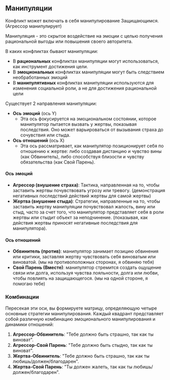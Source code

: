 ## Манипуляции

Конфликт может включать в себя манипулирование Защищающимся. (Агрессор манипулирует)

Манипуляция - это скрытое воздействие на эмоции с целью получения рациональной выгоды или повышения своего авторитета.

В каких конфликтах бывают манипуляции:
* В **рациональных** конфликтах манипуляции могут использоваться, как инструмент достижения цели.
* В **эмоциональных** конфликтах манипуляции могут быть следствием необработанных эмоций
* В **манипулятивных** конфликтах манипуляции используются для изменения социальной роли, а не для достижения рациональной цели

Существует 2 направления манипуляции:

* **Ось эмоций** (ось Y)
  * Эта ось фокусируется на эмоциональном состоянии, которое манипулятор пытается вызвать у жертвы, показывая последствия. Оно может варьироваться от вызывания страха до сочувствия или стыда.
* **Ось отношений** (ось X)
  * Эта ось рассматривает, как манипулятор позиционирует себя по отношению к жертве: либо создавая дистанцию и чувство вины (как Обвинитель), либо способствуя близости и чувству обязательства (как Свой Парень).

#### Ось эмоций

* **Агрессор (внушение страха)**: Тактика, направленная на то, чтобы заставить жертвы почувствовать угрозу или тревогу. (демонстрация негативных последствий действий жертвы для самой жертвы)
* **Жертва (внушение стыда)**: Стратегии, направленные на то, чтобы заставить жертву манипуляции почувствовал жалость, вину или стыд, часто за счет того, что манипулятор представляет себя в роли жертвы или стыдит объект за неподчинение. (показывая, как действия жертвы приносят негативные последствия для манипулятора).

#### Ось отношений

* **Обвинитель (против)**: манипулятор занимает позицию обвинения или критики, заставляя жертву чувствовать себя виноватым или виноватой. (мы на противоположных сторонах, я обвиняю тебя)
* **Свой Парень (Вместе)**: манипулятор стремится создать ощущение связи или долга, используя чувства лояльности, долга или любви, чтобы повлиять на защищающегося. (мы на одной стороне, я помогаю тебе)

### Комбинации

Пересекая эти оси, вы формируете матрицу, определяющую четыре основные стратегии манипулирования. Каждый квадрант представляет собой различную комбинацию эмоционального манипулирования и динамики отношений:

1. **Агрессор-Обвинитель**: "Тебе должно быть страшно, так как ты виноват".
2. **Агрессор-Свой Парень**: "Тебе должно быть стыдно, так как ты виноват".
3. **Жертва-Обвинитель**: "Тебе должно быть страшно, так как ты любишь/должен/благодарен".
4. **Жертва-Свой Парень**: "Ты должен жалеть, так как ты любишь/должен/благодарен".
